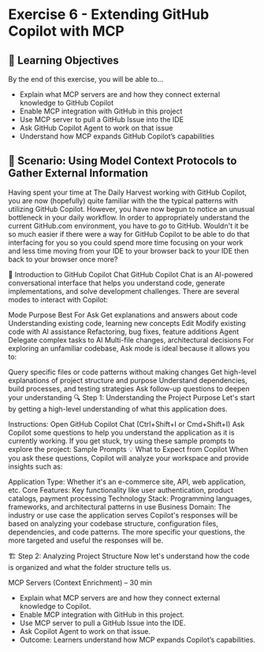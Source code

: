 # Exercise 6 - Extending GitHub Copilot with MCP

## 🎯 Learning Objectives

By the end of this exercise, you will be able to...

- Explain what MCP servers are and how they connect external knowledge to GitHub Copilot
- Enable MCP integration with GitHub in this project
- Use MCP server to pull a GitHub Issue into the IDE
- Ask GitHub Copilot Agent to work on that issue
- Understand how MCP expands GitHub Copilot’s capabilities

## 🍎 Scenario: Using Model Context Protocols to Gather External Information

Having spent your time at The Daily Harvest working with GitHub Copilot, you are now (hopefully) quite familiar with the the typical patterns with utilizing GitHub Copilot. However, you have now begun to notice an unusual bottleneck in your daily workflow. In order to appropriately understand the current GitHub.com environment, you have to _go_ to GitHub. Wouldn't it be so much easier if there were a way for GitHub Copilot to be able to do that interfacing for you so you could spend more time focusing on your work and less time moving from your IDE to your browser back to your IDE then back to your browser once more? 

🤖 Introduction to GitHub Copilot Chat
GitHub Copilot Chat is an AI-powered conversational interface that helps you understand code, generate implementations, and solve development challenges. There are several modes to interact with Copilot:

Mode	Purpose	Best For
Ask	Get explanations and answers about code	Understanding existing code, learning new concepts
Edit	Modify existing code with AI assistance	Refactoring, bug fixes, feature additions
Agent	Delegate complex tasks to AI	Multi-file changes, architectural decisions
For exploring an unfamiliar codebase, Ask mode is ideal because it allows you to:

Query specific files or code patterns without making changes
Get high-level explanations of project structure and purpose
Understand dependencies, build processes, and testing strategies
Ask follow-up questions to deepen your understanding
🔍 Step 1: Understanding the Project Purpose
Let's start by getting a high-level understanding of what this application does.

Instructions:
Open GitHub Copilot Chat (Ctrl+Shift+I or Cmd+Shift+I)
Ask Copilot some questions to help you understand the application as it is currently working. If you get stuck, try using these sample prompts to explore the project:
Sample Prompts
💡 What to Expect from Copilot
When you ask these questions, Copilot will analyze your workspace and provide insights such as:

Application Type: Whether it's an e-commerce site, API, web application, etc.
Core Features: Key functionality like user authentication, product catalogs, payment processing
Technology Stack: Programming languages, frameworks, and architectural patterns in use
Business Domain: The industry or use case the application serves
Copilot's responses will be based on analyzing your codebase structure, configuration files, dependencies, and code patterns. The more specific your questions, the more targeted and useful the responses will be.

🏗️ Step 2: Analyzing Project Structure
Now let's understand how the code is organized and what the folder structure tells us.



MCP Servers (Context Enrichment) – 30 min
- Explain what MCP servers are and how they connect external knowledge to Copilot.
- Enable MCP integration with GitHub in this project.
- Use MCP server to pull a GitHub Issue into the IDE.
- Ask Copilot Agent to work on that issue.
- Outcome: Learners understand how MCP expands Copilot’s capabilities.

